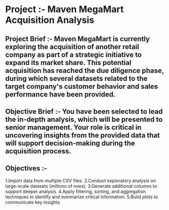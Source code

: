 # Project :- Maven MegaMart Acquisition Analysis

## Project Brief :- Maven MegaMart is currently exploring the acquisition of another retail company as part of a strategic initiative to expand its market share. This potential acquisition has reached the due diligence phase, during which several datasets related to the target company's customer behavior and sales performance have been provided.

## Objective Brief :- You have been selected to lead the in-depth analysis, which will be presented to senior management. Your role is critical in uncovering insights from the provided data that will support decision-making during the acquisition process.

## Objectives :- 

1.Import data from multiple CSV files.
2.Conduct exploratory analysis on large-scale datasets (millions of rows).
3.Generate additional columns to support deeper analysis.
4.Apply filtering, sorting, and aggregation techniques to identify and summarize critical information.
5.Build plots to communicate key insights

